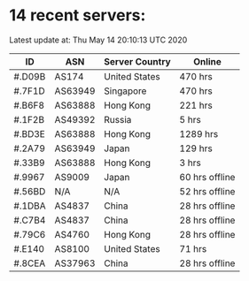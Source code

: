 # 14 recent servers:

Latest update at: Thu May 14 20:10:13 UTC 2020

| ID | ASN | Server Country | Online |
| -- | --- | -------------- | ------ |
| #.D09B | AS174 | United States | 470 hrs |
| #.7F1D | AS63949 | Singapore | 470 hrs |
| #.B6F8 | AS63888 | Hong Kong | 221 hrs |
| #.1F2B | AS49392 | Russia | 5 hrs |
| #.BD3E | AS63888 | Hong Kong | 1289 hrs |
| #.2A79 | AS63949 | Japan | 129 hrs |
| #.33B9 | AS63888 | Hong Kong | 3 hrs |
| #.9967 | AS9009 | Japan | 60 hrs offline |
| #.56BD | N/A | N/A | 52 hrs offline |
| #.1DBA | AS4837 | China | 28 hrs offline |
| #.C7B4 | AS4837 | China | 28 hrs offline |
| #.79C6 | AS4760 | Hong Kong | 28 hrs offline |
| #.E140 | AS8100 | United States | 71 hrs |
| #.8CEA | AS37963 | China | 28 hrs offline |


